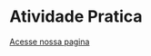 # Atividade Pratica


<a href="https://gabrielp71.github.io/Atividadepratica01/aula07.html">
Acesse nossa pagina
</a>